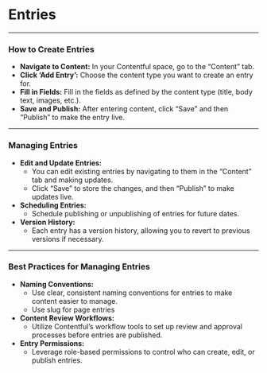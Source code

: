 <!-- Slide 1 -->
# Entries

---

<!-- Slide 2 -->
### How to Create Entries

- **Navigate to Content:** In your Contentful space, go to the “Content” tab.
- **Click ‘Add Entry’:** Choose the content type you want to create an entry for.
- **Fill in Fields:** Fill in the fields as defined by the content type (title, body text, images, etc.).
- **Save and Publish:** After entering content, click “Save” and then “Publish” to make the entry live.

---

<!-- Slide 3 -->
### Managing Entries

- **Edit and Update Entries:**
    - You can edit existing entries by navigating to them in the “Content” tab and making updates.
    - Click “Save” to store the changes, and then “Publish” to make updates live.
- **Scheduling Entries:**
    - Schedule publishing or unpublishing of entries for future dates.
- **Version History:**
    - Each entry has a version history, allowing you to revert to previous versions if necessary.

---

<!-- Slide 4 -->
### Best Practices for Managing Entries

- **Naming Conventions:**
    - Use clear, consistent naming conventions for entries to make content easier to manage.
    - Use slug for page entries
- **Content Review Workflows:**
    - Utilize Contentful’s workflow tools to set up review and approval processes before entries are published.
- **Entry Permissions:**
    - Leverage role-based permissions to control who can create, edit, or publish entries.